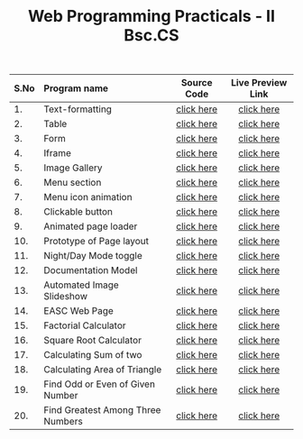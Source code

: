 <br>
<h1 align=center><b>Web Programming Practicals - II Bsc.CS</b></h1>
<br>

| S.No | Program name | Source Code | Live Preview Link |
| :----- | :----- | :-----: | :-----: |
| 1. | Text-formatting | [click here](https://github.com/easc-champs/web-practicals/blob/main/text-formatting/index.html) |  [click here](https://easc-champs.github.io/web-practicals/text-formatting/)  |
| 2. | Table | [click here](https://github.com/easc-champs/web-practicals/blob/main/table/index.html) |  [click here](https://easc-champs.github.io/web-practicals/table/)  |
| 3. | Form | [click here](https://github.com/easc-champs/web-practicals/blob/main/form/index.html) |  [click here](https://easc-champs.github.io/web-practicals/form/)  |
| 4. | Iframe | [click here](https://github.com/easc-champs/web-practicals/blob/main/iframe/index.html) |  [click here](https://easc-champs.github.io/web-practicals/iframe/)  |
| 5. | Image Gallery | [click here](https://github.com/easc-champs/web-practicals/blob/main/flexGallery/index.html) |  [click here](https://easc-champs.github.io/web-practicals/flexGallery/)  |
| 6. | Menu section | [click here](https://github.com/easc-champs/web-practicals/blob/main/menu/index.html) |  [click here](https://easc-champs.github.io/web-practicals/menu/)  |
| 7. | Menu icon animation | [click here](https://github.com/easc-champs/web-practicals/blob/main-animation/text-formatting/index.html) |  [click here](https://easc-champs.github.io/web-practicals/menu-animation/)  |
| 8. | Clickable button | [click here](https://github.com/easc-champs/web-practicals/blob/main/click-btn/index.html) |  [click here](https://easc-champs.github.io/web-practicals/click-btn/)  |
| 9. | Animated page loader | [click here](https://github.com/easc-champs/web-practicals/blob/main/loader/index.html) |  [click here](https://easc-champs.github.io/web-practicals/loader/)  |
| 10. | Prototype of Page layout | [click here](https://github.com/easc-champs/web-practicals/blob/main/layout/index.html) |  [click here](https://easc-champs.github.io/web-practicals/layout/)  |
| 11. | Night/Day Mode toggle | [click here](https://github.com/easc-champs/web-practicals/blob/main/toggle/index.html) | [click here](https://easc-champs.github.io/web-practicals/toggle/) |
| 12. | Documentation Model | [click here](https://github.com/easc-champs/web-practicals/blob/main/documentation/index.html) |  [click here](https://easc-champs.github.io/web-practicals/documentation/)  |
| 13. | Automated Image Slideshow | [click here](https://github.com/easc-champs/web-practicals/blob/main/slideshow/index.html) |  [click here](https://easc-champs.github.io/web-practicals/slideshow/)  |
| 14. | EASC Web Page | [click here](https://github.com/easc-champs/web-practicals/blob/main/easc-page/index.html) | [click here](https://easc-champs.github.io/web-practicals/easc-page/)  |
| 15. | Factorial Calculator | [click here](https://github.com/easc-champs/web-practicals/blob/main/factorial/index.html) | [click here](https://easc-champs.github.io/web-practicals/factorial/) |
| 16. | Square Root Calculator | [click here](https://github.com/easc-champs/web-practicals/blob/main/square-root/index.html) | [click here](https://easc-champs.github.io/web-practicals/square-root/) |
| 17. | Calculating Sum of two | [click here](https://github.com/easc-champs/web-practicals/blob/main/sum-of-two/index.html) | [click here](https://easc-champs.github.io/web-practicals/sum-of-two/) |
| 18. | Calculating Area of Triangle | [click here](https://github.com/easc-champs/web-practicals/blob/main/calculate-triangle-area/index.html) | [click here](https://easc-champs.github.io/web-practicals/calculate-triangle-area/) |
| 19. | Find Odd or Even of Given Number | [click here](https://github.com/easc-champs/web-practicals/blob/main/odd-or-even/index.html) | [click here](https://easc-champs.github.io/web-practicals/odd-or-even/) |
| 20. | Find Greatest Among Three Numbers | [click here](https://github.com/easc-champs/web-practicals/blob/main/greatest-of-three/index.html) | [click here](https://easc-champs.github.io/web-practicals/greatest-of-three/) |

